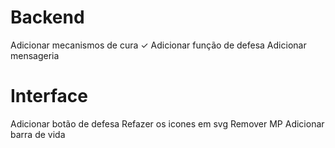 # Backend
Adicionar mecanismos de cura ✓
Adicionar função de defesa
Adicionar mensageria


# Interface
Adicionar botão de defesa
Refazer os icones em svg
Remover MP
Adicionar barra de vida